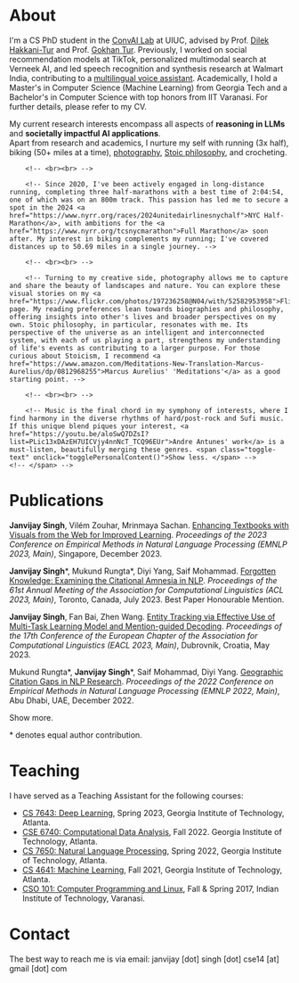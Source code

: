# About
I'm a CS PhD student in the <a href="https://uiuc-conversational-ai-lab.github.io/">ConvAI Lab</a> at UIUC, advised by Prof. <a href="https://siebelschool.illinois.edu/about/people/all-faculty/dilek">Dilek Hakkani-Tur</a> and Prof. <a href="https://www.linkedin.com/in/gokhan-tur-3294953/">Gokhan Tur</a>. Previously, I worked on social recommendation models at TikTok, personalized multimodal search at Verneek AI, and led speech recognition and synthesis research at Walmart India, contributing to a <a href="https://stories.flipkart.com/use-voice-assistant-to-buy-groceries-flipkart/">multilingual voice assistant</a>. Academically, I hold a Master's in Computer Science (Machine Learning) from Georgia Tech and a Bachelor's in Computer Science with top honors from IIT Varanasi. For further details, please refer to my CV.

<!-- <div id="career-content">
    <strong>Career Trajectory:</strong>
    <span id="career-brief-content">
        M.S. in Computer Science (ML specialization) @Georgia Tech. Applied Research in <a href="https://stories.flipkart.com/use-voice-assistant-to-buy-groceries-flipkart/">Speech Recognition and Synthesis</a> @ Walmart India.  B.Tech. in Computer Science @ IIT Varanasi.
        <span class="toggle-text" onclick="toggleCareerContent()" id="career-toggle-button">expand</span>
    </span>
    <p id="career-more-content" style="display:none;">
        Previously, I also led applied research in speech recognition and synthesis at Walmart India, playing a key role in developing a <a href="https://stories.flipkart.com/use-voice-assistant-to-buy-groceries-flipkart/">multilingual voice assistant</a>. I hold a MS in Computer Science (CS) from Georgia Tech, specializing in ML with a keen interest in Natural Language Processing and its societal applications.  My CS academic journey began at IIT Varanasi, where I graduated with the second-highest grades in my class. Please find more details in my CV.
        <span class="toggle-text" onclick="toggleCareerContent()">highlights</span>
    </p>
</div> -->

<div id="research-content">
    <span id="research-brief-content">
        My current research interests encompass all aspects of <strong>reasoning in LLMs</strong> and <strong>societally impactful AI applications</strong>.
        <!-- <span class="toggle-text" onclick="toggleResearchContent()" id="research-toggle-button">Show more.</span> -->
    </span>
    <!-- <span id="research-more-content" style="display:none;">
        My current research interests include all aspects of <strong>reasoning in LLMs</strong> and <strong>societally impactful AI applications</strong>. Broadly, I'm drawn to the intersection of AI and society, especially as AI's integration into our lives becomes more prevalent. Echoing Prof. Fei Fei Li's words from her memoir, "It matters what motivates the development of AI, in both science and industry, and I believe that motivation must explicitly center on human benefit," my research motivation follows a similar ethos. Key questions I want to explore include: <i>How can we design, develop and evaluate AI models to ensure equitable and fair benefits across the entire spectrum of humanity</i>? <i>How can we best leverage AI advancements to uplift underprivileged communities in profoundly impactful areas like education and healthcare</i>? I am excited to tackle the challenges in answering these questions with interdisciplinary knowledge, aiming to use AI as a catalyst to bridge socio-economic gaps in society.
        <span class="toggle-text" onclick="toggleResearchContent()">Show less.</span>
    </span> -->
</div>






<div id="personal-content">
    <span id="personal-brief-content">
        Apart from research and academics, I nurture my self with running (3x half), biking (50+ miles at a time), <a href="https://www.flickr.com/photos/197236258@N04/with/52582953958">photography</a>, <a href="https://www.amazon.com/Meditations-New-Translation-Marcus-Aurelius/dp/0812968255">Stoic philosophy</a>, and crocheting.
        <!-- Apart from research and academics, I nurture my "self" with running (3x half-marathon), biking (50+ miles in a go), <a href="https://www.flickr.com/photos/197236258@N04/with/52582953958">photography</a>, <a href="https://www.amazon.com/Meditations-New-Translation-Marcus-Aurelius/dp/0812968255">Stoic philosophy</a>, and croteching. -->
        <!-- <span class="toggle-text" onclick="togglePersonalContent()" id="personal-toggle-button">Show more. </span> -->
    </span>
    <!-- <span id="personal-more-content" style="display:none;"> -->
        <!-- Apart from research and academics, I nurture my "self" with running, biking, photography, Stoic philosophy, and music. -->

        <!-- <br><br> -->

        <!-- Since 2020, I've been actively engaged in long-distance running, completing three half-marathons with a best time of 2:04:54, one of which was on an 800m track. This passion has led me to secure a spot in the 2024 <a href="https://www.nyrr.org/races/2024unitedairlinesnychalf">NYC Half-Marathon</a>, with ambitions for the <a href="https://www.nyrr.org/tcsnycmarathon">Full Marathon</a> soon after. My interest in biking complements my running; I've covered distances up to 50.69 miles in a single journey. -->

        <!-- <br><br> -->

        <!-- Turning to my creative side, photography allows me to capture and share the beauty of landscapes and nature. You can explore these visual stories on my <a href="https://www.flickr.com/photos/197236258@N04/with/52582953958">Flickr</a> page. My reading preferences lean towards biographies and philosophy, offering insights into other's lives and broader perspectives on my own. Stoic philosophy, in particular, resonates with me. Its perspective of the universe as an intelligent and interconnected system, with each of us playing a part, strengthens my understanding of life's events as contributing to a larger purpose. For those curious about Stoicism, I recommend <a href="https://www.amazon.com/Meditations-New-Translation-Marcus-Aurelius/dp/0812968255">Marcus Aurelius' 'Meditations'</a> as a good starting point. -->

        <!-- <br><br> -->

        <!-- Music is the final chord in my symphony of interests, where I find harmony in the diverse rhythms of hard/post-rock and Sufi music. If this unique blend piques your interest, <a href="https://youtu.be/aloSwQ7DZsI?list=PLic13xDAzEH7UICVjy4nnNcT_TCQ96EUr">Andre Antunes' work</a> is a must-listen, beautifully merging these genres. <span class="toggle-text" onclick="togglePersonalContent()">Show less. </span> -->
    <!-- </span> -->
</div>





# Publications

**Janvijay Singh**, Vilém Zouhar, Mrinmaya Sachan. [Enhancing Textbooks with Visuals from the Web for Improved Learning](https://arxiv.org/pdf/2304.08931.pdf). *Proceedings of the 2023 Conference on Empirical Methods in Natural Language Processing (EMNLP 2023, Main)*, Singapore, December 2023.

**Janvijay Singh**\*, Mukund Rungta\*, Diyi Yang, Saif Mohammad. [Forgotten Knowledge: Examining the Citational Amnesia in NLP](https://aclanthology.org/2023.acl-long.341v2.pdf). *Proceedings of the 61st Annual Meeting of the Association for Computational Linguistics (ACL 2023, Main)*, Toronto, Canada, July 2023. <span class="award-badge">Best Paper Honourable Mention</span>.

**Janvijay Singh**, Fan Bai, Zhen Wang. [Entity Tracking via Effective Use of Multi-Task Learning Model and Mention-guided Decoding](https://aclanthology.org/2023.eacl-main.90.pdf). *Proceedings of the 17th Conference of the European Chapter of the Association for Computational Linguistics (EACL 2023, Main)*, Dubrovnik, Croatia, May 2023.

Mukund Rungta\*, **Janvijay Singh**\*, Saif Mohammad, Diyi Yang. [Geographic Citation Gaps in NLP Research](https://aclanthology.org/2022.emnlp-main.89.pdf). *Proceedings of the 2022 Conference on Empirical Methods in Natural Language Processing (EMNLP 2022, Main)*, Abu Dhabi, UAE, December 2022.

<div id="career-content">
    <span id="career-brief-content">
        <span class="toggle-text" onclick="toggleCareerContent()" id="career-toggle-button">Show more.</span>
    </span>
    <p id="career-more-content" style="display:none;">
        <strong>Janvijay Singh</strong>, Anshul Wadhawan. <a href="https://aclanthology.org/2020.wnut-1.35.pdf">Entity Recognition in Wet Lab Protocols using Structured Learning Ensemble and Contextualised Embeddings</a>. <i>Proceedings of the Sixth Workshop on Noisy User-generated Text (W-NUT 2020), at EMNLP 2020</i>, Online, November 2020. <span class="award-badge">Shared Task Winner</span>.
        <br><br>
        <strong>Janvijay Singh</strong>. <a href="https://aclanthology.org/2020.finnlp-1.9.pdf">Sentence and List Extraction in Noisy PDF Text Using a Hybrid Deep Learning and Rule-Based Approach</a>. <i>Proceedings of the Second Workshop on Financial Technology and Natural Language Processing (FinNLP 2020) at IJCAI-PRICAI 2020</i>, Kyoto, Japan, January 2020. <span class="award-badge">Shared Task Winner</span>.
        <br><br>
        <strong>Janvijay Singh</strong>, Raviraj Joshi. <a href="https://ieeexplore.ieee.org/document/8906597">Background Sound Classification in Speech Audio Segments</a>. <i>Proceedings of the Tenth International Conference on Speech Technology and Human-Computer Dialogue (SpED 2019)</i>, Timișoara, Romania, October 2019.
        <br><br>
        <span class="toggle-text" onclick="toggleCareerContent()">Show less.</span>
    </p>
</div>

\* denotes equal author contribution.

# Teaching

I have served as a Teaching Assistant for the following courses:

- [CS 7643: Deep Learning](https://sites.cc.gatech.edu/classes/AY2023/cs7643_spring/index.html), Spring 2023, Georgia Institute of Technology, Atlanta.
- [CSE 6740: Computational Data Analysis](https://oscar.gatech.edu/bprod/bwckctlg.p_disp_course_detail?cat_term_in=202008&subj_code_in=CSE&crse_numb_in=6740), Fall 2022. Georgia Institute of Technology, Atlanta.
- [CS 7650: Natural Language Processing](https://aritter.github.io/CS-7650-sp22/), Spring 2022, Georgia Institute of Technology, Atlanta.
- [CS 4641: Machine Learning](https://aritter.github.io/CS-4641/), Fall 2021, Georgia Institute of Technology, Atlanta.
- [CSO 101: Computer Programming and Linux](https://sites.google.com/site/pratikchattopadhyay/programming), Fall & Spring 2017, Indian Institute of Technology, Varanasi.


# Contact
The best way to reach me is via email: janvijay [dot] singh [dot] cse14 [at] gmail [dot] com
